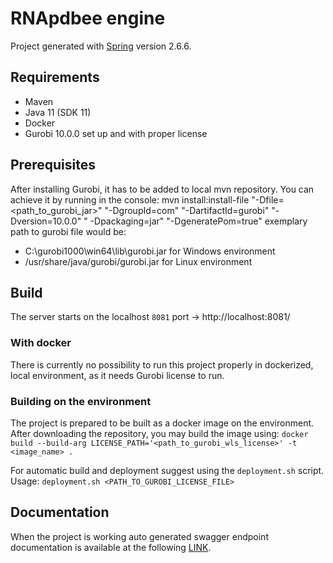 # RNApdbee engine

Project generated with [Spring](https://start.spring.io/) version 2.6.6.

## Requirements

- Maven
- Java 11 (SDK 11)
- Docker
- Gurobi 10.0.0 set up and with proper license

## Prerequisites

After installing Gurobi, it has to be added to local mvn repository. You can achieve it by running in the console:
mvn install:install-file "-Dfile=<path_to_gurobi_jar>" "-DgroupId=com" "-DartifactId=gurobi" "-Dversion=10.0.0" "
-Dpackaging=jar" "-DgeneratePom=true"
exemplary path to gurobi file would be:

- C:\gurobi1000\win64\lib\gurobi.jar for Windows environment
- /usr/share/java/gurobi/gurobi.jar for Linux environment

## Build

The server starts on the localhost `8081` port -> http://localhost:8081/

### With docker

There is currently no possibility to run this project properly in dockerized, local environment, as it needs Gurobi
license to run.

### Building on the environment

The project is prepared to be built as a docker image on the environment. After downloading the repository, you may
build the image using:
`docker build --build-arg LICENSE_PATH='<path_to_gurobi_wls_license>' -t <image_name> .`

For automatic build and deployment suggest using the `deployment.sh` script.
Usage: `deployment.sh <PATH_TO_GUROBI_LICENSE_FILE>`

## Documentation

When the project is working auto generated swagger endpoint documentation is available at the
following [LINK](http://localhost:8081/swagger-ui.html).
